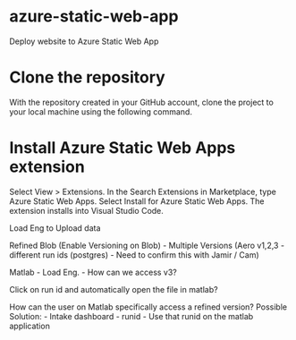 # azure-static-web-app
Deploy website to Azure Static Web App


# Clone the repository

With the repository created in your GitHub account, clone the project to your local machine using the following command.

# Install Azure Static Web Apps extension

Select View > Extensions.
In the Search Extensions in Marketplace, type Azure Static Web Apps.
Select Install for Azure Static Web Apps.
The extension installs into Visual Studio Code.



Load Eng to Upload data

Refined Blob (Enable Versioning on Blob) - Multiple Versions (Aero v1,2,3 - different run ids (postgres) - Need to confirm this with Jamir / Cam)

Matlab - Load Eng. - How can we access v3?

Click on run id and automatically open the file in matlab? 

How can the user on Matlab specifically access a refined version? 
Possible Solution:
    - Intake dashboard - runid 
    - Use that runid on the matlab application

